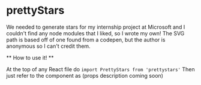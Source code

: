# prettyStars
We needed to generate stars for my internship project at Microsoft and I couldn't find any node modules that I liked, so I wrote my own! The SVG path is based off of one found from a codepen, but the author is anonymous so I can't credit them.

** How to use it! **

At the top of any React file do `import PrettyStars from 'prettystars'`
Then just refer to the component as <PrettyStars /> 
(props description coming soon)
